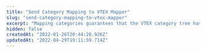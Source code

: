 ```yaml
---
title: "Send Category Mapping to VTEX Mapper"
slug: "send-category-mapping-to-vtex-mapper"
excerpt: "Mapping categories guarantees that the VTEX category tree has a correct association with the marketplace’s category tree. \n\nTo perform this association, VTEX made VTEX Mapper available. It is a tool integrated to the VTEX platform that allows the user to relate categories created in VTEX to categories from the marketplace. \n\nThis endpoint allows connectors to send the marketplace's category tree mapped in the integration. \n\nConnectors should send the payload compacted in .gzip format. \n\nFor a detailed explanation of the steps required to develop a custom connector to become an external marketplace for VTEX sellers, check out our complete [External Marketplace Integration Guide](https://developers.vtex.com/vtex-rest-api/docs/external-marketplace-integration-guide)."
hidden: false
createdAt: "2022-01-26T20:44:28.926Z"
updatedAt: "2022-04-29T19:11:59.714Z"
---
```

